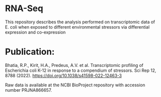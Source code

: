 # RNA-Seq
This repository describes the analysis performed on transcriptomic data of E. coli when exposed to different environmental stressors via differential expression and co-expression

# Publication:
Bhatia, R.P., Kirit, H.A., Predeus, A.V. et al. Transcriptomic profiling of Escherichia coli K-12 in response to a compendium of stressors. Sci Rep 12, 8788 (2022). https://doi.org/10.1038/s41598-022-12463-3

Raw data is available at the NCBI BioProject repository with accession number PRJNA866657.
